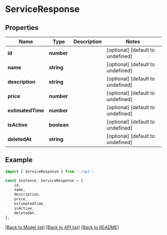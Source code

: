 # ServiceResponse


## Properties

Name | Type | Description | Notes
------------ | ------------- | ------------- | -------------
**id** | **number** |  | [optional] [default to undefined]
**name** | **string** |  | [optional] [default to undefined]
**description** | **string** |  | [optional] [default to undefined]
**price** | **number** |  | [optional] [default to undefined]
**estimatedTime** | **number** |  | [optional] [default to undefined]
**isActive** | **boolean** |  | [optional] [default to undefined]
**deletedAt** | **string** |  | [optional] [default to undefined]

## Example

```typescript
import { ServiceResponse } from './api';

const instance: ServiceResponse = {
    id,
    name,
    description,
    price,
    estimatedTime,
    isActive,
    deletedAt,
};
```

[[Back to Model list]](../README.md#documentation-for-models) [[Back to API list]](../README.md#documentation-for-api-endpoints) [[Back to README]](../README.md)
